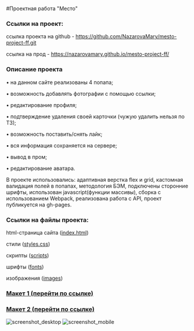#Проектная работа "Место"

<h3>Ссылки на проект:</h3>

ссылка проекта на github - https://github.com/NazarovaMary/mesto-project-ff.git

ссылка на прод - https://nazarovamary.github.io/mesto-project-ff/

<h3>Описание проекта</h3>

• на данном сайте реализованы 4 попапа;

• возможность добавлять фотографии с помощью ссылки; 

• редактирование профиля; 

• подтверждение удаления своей карточки (чужую удалить нельзя по ТЗ); 

• возможность поставить/снять лайк;

• вся информация сохраняется на сервере;

• вывод в пром;

• редактирование аватара.

В проекте использовались: адаптивная верстка flex и grid, кастомная валидация полей в попапах, методология БЭМ, подключены сторонние шрифты, использован javascript(функции массивы), сборка с использованием Webpack, реализована работа с API, проект публикуется на gh-pages.

<h3>Ссылки на файлы проекта:</h3>

html-страница сайта (<a href="https://github.com/NazarovaMary/mesto-project-ff/blob/main/src/index.html" target="_blank">index.html</a>)

стили (<a href="https://github.com/NazarovaMary/mesto-project-ff/tree/main/src/blocks/card" target="_blank">styles.css</a>)

скрипты (<a href="https://github.com/NazarovaMary/mesto-project-ff/tree/main/src/scripts" target="_blank">scripts</a>)

шрифты (<a href="https://github.com/NazarovaMary/mesto-project-ff/tree/main/src/vendor/fonts" target="_blank">fonts</a>)

изображения (<a href="https://github.com/NazarovaMary/mesto-project-ff/tree/main/src/images" target="_blank">images</a>)


<h3><a href="https://www.figma.com/file/bjyvbKKJN2naO0ucURl2Z0/JavaScript.-Sprint-5?type=design&node-id=0-1&mode=design" target="_blank">Макет 1 (перейти по ссылке)</a></h3>

<h3><a href="https://www.figma.com/file/kRVLKwYG3d1HGLvh7JFWRT/JavaScript.-Sprint-6?type=design&node-id=0-1&mode=design" target="_blank">Макет 2 (перейти по ссылке)</a></h3>

![screenshot_desktop](https://github.com/NazarovaMary/mesto-project-ff/assets/145542673/c3673ba3-0db4-4d64-b938-9d92563c60c2)
![screenshot_mobile](https://github.com/NazarovaMary/mesto-project-ff/assets/145542673/8e13c6bd-1763-4f51-9fdd-6a5505eee77c)
